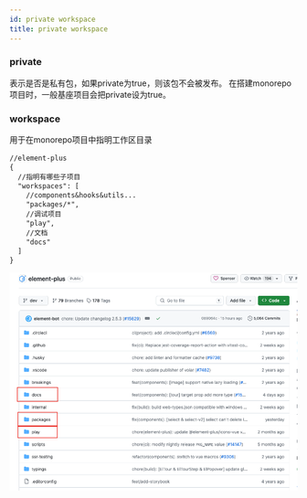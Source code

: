 ```yaml
---
id: private workspace
title: private workspace
---
```


### private

表示是否是私有包，如果private为true，则该包不会被发布。
在搭建monorepo项目时，一般基座项目会把private设为true。

### workspace

用于在monorepo项目中指明工作区目录

```tsx
//element-plus
{
  //指明有哪些子项目
  "workspaces": [
    //components&hooks&utils...
    "packages/*",
    //调试项目
    "play",
    //文档
    "docs"
  ]
}
```

![Untitled](./img/elementplus.png)